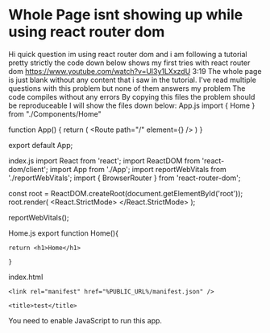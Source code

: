 
# Whole Page isnt showing up while using react router dom

Hi quick question im using react router dom and i am following a tutorial pretty strictly
the code down below shows my first tries with react router dom
https://www.youtube.com/watch?v=Ul3y1LXxzdU 3:19
The whole page is just blank without any content that i saw in the tutorial. I've read multiple questions with this problem but none of them answers my problem
The code compiles without any errors
By copying this files the problem should be reproduceable
I will show the files down below:
App.js
import { Home } from "./Components/Home"

function App() {
  return ( 
  <Routes>
  <Route path="/" element={<Home />} />
  </Routes>
  )
}

export default App;


index.js
import React from 'react';
import ReactDOM from 'react-dom/client';
import App from './App';
import reportWebVitals from './reportWebVitals';
import { BrowserRouter } from 'react-router-dom';


const root = ReactDOM.createRoot(document.getElementById('root'));
root.render(
  <React.StrictMode>
    <BrowserRouter>
    <App />
    </BrowserRouter>
  </React.StrictMode>
);


reportWebVitals();

Home.js
export function Home(){

    return <h1>Home</h1>
    
    }

index.html
<!DOCTYPE html>
<html lang="en">
  <head>
    <meta charset="utf-8" />
    <meta name="viewport" content="width=device-width, initial-scale=1" />
    <meta name="theme-color" content="#000000" />
    <meta
      name="description"
      content="Web site created using create-react-app"
    />
    <link rel="apple-touch-icon" href="%PUBLIC_URL%/logo192.png" />
    
    <link rel="manifest" href="%PUBLIC_URL%/manifest.json" />

    <title>test</title>
  </head>
  <body>
    <noscript>You need to enable JavaScript to run this app.</noscript>
    <div id="root"></div>

  </body>
</html>



        